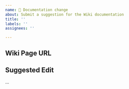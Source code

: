 ```yaml
---
name: 📑 Documentation change
about: Submit a suggestion for the Wiki documentation
title: ''
labels: ''
assignees: ''

---
```


## Wiki Page URL


## Suggested Edit

...
